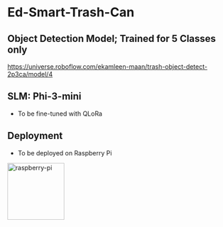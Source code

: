 # Ed-Smart-Trash-Can

## Object Detection Model; Trained for 5 Classes only 
https://universe.roboflow.com/ekamleen-maan/trash-object-detect-2p3ca/model/4

## SLM:  Phi-3-mini
- To be fine-tuned with QLoRa

## Deployment

- To be deployed on Raspberry Pi
<img width="128" height="128" alt="raspberry-pi" src="https://github.com/user-attachments/assets/32a221de-de52-47fe-a2cf-283c25b657e7" />

 
